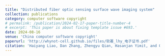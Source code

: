 ```yaml
---
title: "Distributed fiber optic sensing surface wave imaging system"
collection: publications
category: computer software copyright
# permalink: /publication/2024-02-17-paper-title-number-4
# excerpt: 'This paper is about fixing template issue #693.'
date: 2024-08-16
venue: 'China computer software copyright'
paperurl: 'http://whynot-cell.github.io/files/软著_lhy_电子证书.pdf'
citation: 'Haiyang Liao, Dan Zhang, Zhengyu Qian, Hasanjan Yimit, and Qi Luo. "Distributed fiber optic sensing surface wave imaging system" Issued.'
---
```




